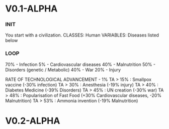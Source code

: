# V0.1-ALPHA
### INIT

You start with a civilization. 
CLASSES: 
Human
VARIABLES: 
Diseases listed below

### LOOP

70% - Infection
5% - Cardiovascular diseases
40% - Malnutrition
50% - Disorders (genetic / Metabolic)
40% - War
20% - Injury

RATE OF TECHNOLOGICAL ADVANCEMENT - 1%
TA > 15% : Smallpox vaccine (-30% infection)
TA > 30% : Anesthesia (-19% injury)
TA > 40% : Diabetes Medicine (-39% Disorders)
TA > 45% : UN creation (-30% war)
TA > 48% : Popularisation of Fast Food (+30% Cardiovascular diseases, -20% Malnutrition)
TA > 53% : Ammonia invention (-19% Malnutrition)

# V0.2-ALPHA

  